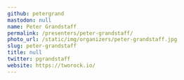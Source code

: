 ```yaml
---
github: petergrand
mastodon: null
name: Peter Grandstaff
permalink: /presenters/peter-grandstaff/
photo_url: /static/img/organizers/peter-grandstaff.jpg
slug: peter-grandstaff
title: null
twitter: pgrandstaff
website: https://tworock.io/
---
```

